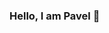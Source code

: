### Hello, I am Pavel 👋

<!--
**pxvelk/pxvelk** is a ✨ _special_ ✨ repository because its `README.md` (this file) appears on your GitHub profile.

Here are some ideas to get you started:

🔭 I’m currently working on: my second year of studies at the University of Ottawa
🌱 I’m currently learning: technologies such as Swift and React to help bring my application ideas to fruition
- 👯 I’m looking to collaborate on ...
- 🤔 I’m looking for help with ...
- 💬 Ask me about ...
- 📫 How to reach me: ...
- 😄 Pronouns: ...
- ⚡ Fun fact: ...
-->
